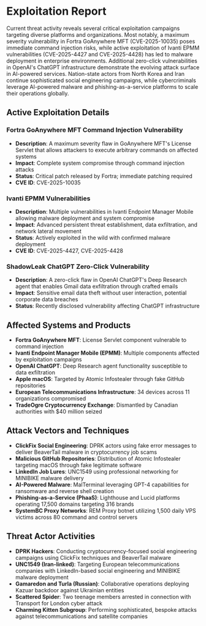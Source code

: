# Exploitation Report

Current threat activity reveals several critical exploitation campaigns targeting diverse platforms and organizations. Most notably, a maximum severity vulnerability in Fortra GoAnywhere MFT (CVE-2025-10035) poses immediate command injection risks, while active exploitation of Ivanti EPMM vulnerabilities (CVE-2025-4427 and CVE-2025-4428) has led to malware deployment in enterprise environments. Additional zero-click vulnerabilities in OpenAI's ChatGPT infrastructure demonstrate the evolving attack surface in AI-powered services. Nation-state actors from North Korea and Iran continue sophisticated social engineering campaigns, while cybercriminals leverage AI-powered malware and phishing-as-a-service platforms to scale their operations globally.

## Active Exploitation Details

### Fortra GoAnywhere MFT Command Injection Vulnerability
- **Description**: A maximum severity flaw in GoAnywhere MFT's License Servlet that allows attackers to execute arbitrary commands on affected systems
- **Impact**: Complete system compromise through command injection attacks
- **Status**: Critical patch released by Fortra; immediate patching required
- **CVE ID**: CVE-2025-10035

### Ivanti EPMM Vulnerabilities
- **Description**: Multiple vulnerabilities in Ivanti Endpoint Manager Mobile allowing malware deployment and system compromise
- **Impact**: Advanced persistent threat establishment, data exfiltration, and network lateral movement
- **Status**: Actively exploited in the wild with confirmed malware deployment
- **CVE ID**: CVE-2025-4427, CVE-2025-4428

### ShadowLeak ChatGPT Zero-Click Vulnerability
- **Description**: A zero-click flaw in OpenAI ChatGPT's Deep Research agent that enables Gmail data exfiltration through crafted emails
- **Impact**: Sensitive email data theft without user interaction, potential corporate data breaches
- **Status**: Recently disclosed vulnerability affecting ChatGPT infrastructure

## Affected Systems and Products

- **Fortra GoAnywhere MFT**: License Servlet component vulnerable to command injection
- **Ivanti Endpoint Manager Mobile (EPMM)**: Multiple components affected by exploitation campaigns
- **OpenAI ChatGPT**: Deep Research agent functionality susceptible to data exfiltration
- **Apple macOS**: Targeted by Atomic Infostealer through fake GitHub repositories
- **European Telecommunications Infrastructure**: 34 devices across 11 organizations compromised
- **TradeOgre Cryptocurrency Exchange**: Dismantled by Canadian authorities with $40 million seized

## Attack Vectors and Techniques

- **ClickFix Social Engineering**: DPRK actors using fake error messages to deliver BeaverTail malware in cryptocurrency job scams
- **Malicious GitHub Repositories**: Distribution of Atomic Infostealer targeting macOS through fake legitimate software
- **LinkedIn Job Lures**: UNC1549 using professional networking for MINIBIKE malware delivery
- **AI-Powered Malware**: MalTerminal leveraging GPT-4 capabilities for ransomware and reverse shell creation
- **Phishing-as-a-Service (PhaaS)**: Lighthouse and Lucid platforms operating 17,500 domains targeting 316 brands
- **SystemBC Proxy Networks**: REM Proxy botnet utilizing 1,500 daily VPS victims across 80 command and control servers

## Threat Actor Activities

- **DPRK Hackers**: Conducting cryptocurrency-focused social engineering campaigns using ClickFix techniques and BeaverTail malware
- **UNC1549 (Iran-linked)**: Targeting European telecommunications companies with LinkedIn-based social engineering and MINIBIKE malware deployment
- **Gamaredon and Turla (Russian)**: Collaborative operations deploying Kazuar backdoor against Ukrainian entities
- **Scattered Spider**: Two teenage members arrested in connection with Transport for London cyber attack
- **Charming Kitten Subgroup**: Performing sophisticated, bespoke attacks against telecommunications and satellite companies